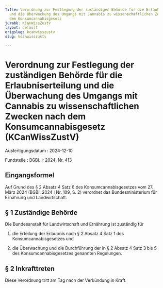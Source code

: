 ```yaml
---
Title: Verordnung zur Festlegung der zuständigen Behörde für die Erlaubniserteilung
  und die Überwachung des Umgangs mit Cannabis zu wissenschaftlichen Zwecken nach
  dem Konsumcannabisgesetz
jurabk: KCanWissZustV
layout: default
origslug: kcanwisszustv
slug: kcanwisszustv

---
```


# Verordnung zur Festlegung der zuständigen Behörde für die Erlaubniserteilung und die Überwachung des Umgangs mit Cannabis zu wissenschaftlichen Zwecken nach dem Konsumcannabisgesetz (KCanWissZustV)

Ausfertigungsdatum
:   2024-12-10

Fundstelle
:   BGBl. I: 2024, Nr. 413


## Eingangsformel

Auf Grund des § 2 Absatz 4 Satz 6 des Konsumcannabisgesetzes vom 27. März 2024 (BGBl. 2024 I Nr. 109, S. 2) verordnet das Bundesministerium für Ernährung und Landwirtschaft:


## § 1 Zuständige Behörde

Die Bundesanstalt für Landwirtschaft und Ernährung ist zuständig für

1.  die Erteilung der Erlaubnis nach § 2 Absatz 4 Satz 1 des Konsumcannabisgesetzes und


2.  die Überwachung und die Durchführung der in § 2 Absatz 4 Satz 3 bis 5 des Konsumcannabisgesetzes genannten Regelungen.





## § 2 Inkrafttreten

Diese Verordnung tritt am Tag nach der Verkündung in Kraft.

